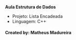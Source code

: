 **Aula Estrutura de Dados**
  * Projeto: Lista Encadeada
  * Linguagem: C++
  
<h4>Created by: Matheus Madureira <h4>
